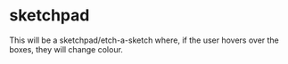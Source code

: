 # sketchpad

This will be a sketchpad/etch-a-sketch where, if the user hovers over the boxes, they will change colour.